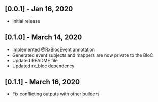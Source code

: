 ## [0.0.1] - Jan 16, 2020

* Initial release

## [0.1.0] - March 14, 2020

* Implemented @RxBlocEvent annotation
* Generated event subjects and mappers are now private to the BloC
* Updated README file
* Updated rx_bloc dependency

## [0.1.1] - March 16, 2020

* Fix conflicting outputs with other builders